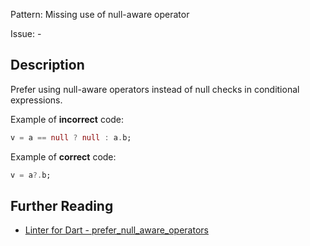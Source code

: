 Pattern: Missing use of null-aware operator

Issue: -

## Description

Prefer using null-aware operators instead of null checks in conditional expressions.

Example of **incorrect** code:
```dart
v = a == null ? null : a.b;
```

Example of **correct** code:
```dart
v = a?.b;
```

## Further Reading

* [Linter for Dart - prefer_null_aware_operators](https://dart.dev/tools/linter-rules/prefer_null_aware_operators)